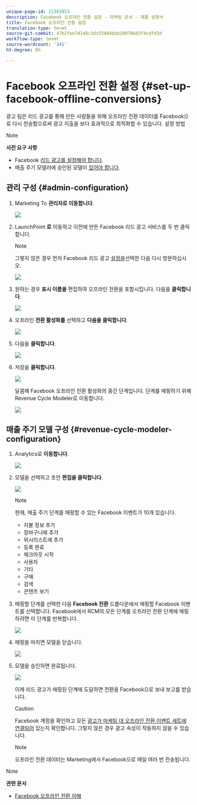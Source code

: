 ```yaml
---
unique-page-id: 11383953
description: Facebook 오프라인 전환 설정 - 마케팅 문서 - 제품 설명서
title: Facebook 오프라인 전환 설정
translation-type: tm+mt
source-git-commit: 47b2fee7d146c3dc558d4bbb10070683f4cdfd3d
workflow-type: tm+mt
source-wordcount: '341'
ht-degree: 0%

---
```



# Facebook 오프라인 전환 설정 {#set-up-facebook-offline-conversions}

광고 팀은 리드 광고를 통해 만든 사람들을 위해 오프라인 전환 데이터를 Facebook으로 다시 전송함으로써 광고 지출을 보다 효과적으로 최적화할 수 있습니다. 설정 방법

>[!NOTE]
>
>**사전 요구 사항**
>
>* Facebook [리드 광고를 설정해야 합니다](set-up-facebook-lead-ads.md).
>* 매출 주기 모델러에 승인된 모델이 [있어야 합니다](http://docs.marketo.com/display/docs/revenue+cycle+models).

>



## 관리 구성 {#admin-configuration}

1. Marketing To **관리자로 이동합니다**.

   ![](assets/image2016-11-29-13-3a8-3a45.png)

1. LaunchPoint **로** 이동하고 이전에 만든 Facebook 리드 광고 서비스를 두 번 클릭합니다.

   >[!NOTE]
   >
   >그렇지 않은 경우 먼저 Facebook 리드 광고 [설정을](set-up-facebook-lead-ads.md)선택한 다음 다시 방문하십시오.

   ![](assets/image2016-11-29-13-3a10-3a43.png)

1. 원하는 경우 **표시 이름을** 편집하여 오프라인 전환을 포함시킵니다. 다음을 **클릭합니다**.

   ![](assets/image2016-11-29-13-3a12-3a19.png)

1. 오프라인 **전환 활성화를** 선택하고 **다음을 클릭합니다**.

   ![](assets/image2016-11-29-13-3a13-3a32.png)

1. 다음을 **클릭합니다**.

   ![](assets/image2016-11-29-13-3a14-3a17.png)

1. 저장을 **클릭합니다**.

   ![](assets/image2016-11-29-13-3a14-3a52.png)

   달콤해 Facebook 오프라인 전환 활성화의 중간 단계입니다. 단계를 매핑하기 위해 Revenue Cycle Modeler로 이동합니다.

   ![](assets/image2016-11-29-13-3a16-3a55.png)

## 매출 주기 모델 구성 {#revenue-cycle-modeler-configuration}

1. Analytics로 **이동합니다**.

   ![](assets/image2016-11-29-13-3a29-3a23.png)

1. 모델을 선택하고 초안 **편집을 클릭합니다**.

   ![](assets/image2016-11-29-13-3a31-3a6.png)

   >[!NOTE]
   >
   >현재, 매출 주기 단계를 매핑할 수 있는 Facebook 이벤트가 10개 있습니다.
   >
   >    
   >    
   >    * 지불 정보 추가
   >    * 장바구니에 추가
   >    * 위시리스트에 추가
   >    * 등록 완료
   >    * 체크아웃 시작
   >    * 사용자
   >    * 기타
   >    * 구매
   >    * 검색
   >    * 콘텐츠 보기


1. 매핑할 단계를 선택한 다음 **Facebook 전환** 드롭다운에서 매핑할 Facebook 이벤트를 선택합니다. Facebook에서 RCM의 모든 단계를 오프라인 전환 단계에 매핑하려면 이 단계를 반복합니다.

   ![](assets/1-1.png)

1. 매핑을 마치면 모델을 닫습니다.

   ![](assets/2.png)

1. 모델을 승인하면 완료됩니다.

   ![](assets/image2016-11-29-15-3a6-3a30.png)

   이제 리드 광고가 매핑된 단계에 도달하면 전환을 Facebook으로 보내 보고를 받습니다.

   >[!CAUTION]
   >
   >Facebook 계정을 확인하고 모든 [광고가 마케팅 대 오프라인 전환 이벤트 세트에 연결되어](https://www.facebook.com/business/url/?href=%2Fbusiness%2Fhelp%2Fwww%2F1776828022605281&amp;cmsid&amp;creative=link&amp;creative_detail=advertiser-help-center&amp;create_type&amp;destination_cms_id&amp;orig_http_referrer) 있는지 확인합니다. 그렇지 않은 경우 광고 속성이 작동하지 않을 수 있습니다.

   >[!NOTE]
   >
   >오프라인 전환 데이터는 Marketing에서 Facebook으로 매일 여러 번 전송됩니다.

>[!NOTE]
>
>**관련 문서**
>
>* [Facebook 오프라인 전환 이해](understanding-facebook-offline-conversions.md)

>




